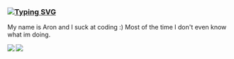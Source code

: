 ### [![Typing SVG](https://readme-typing-svg.herokuapp.com?color=%2300F72F&multiline=true&lines=Message+hello+%3D+new+Message(%22Welcome%22))](https://git.io/typing-svg)
My name is Aron and I suck at coding :)
Most of the time I don't even know what im doing.
<p>
<img align="left" src="https://github-readme-stats.vercel.app/api?username=AronBA&&layout=compact&count_private=true&show_icons=true&hide_border=true&card_width=200&include_all_commits=true&bg_color=0D1117&title_color=FFFFFF&text_color=FFFFFF&icon_color=FFFFFF"/>
<img align="left" src="https://github-readme-stats.vercel.app/api/top-langs/?username=AronBA&layout=compact&hide_border=true&card_width=200&bg_color=0D1117&title_color=FFFFFF&text_color=FFFFFF&icon_color=FFFFFF"/>



